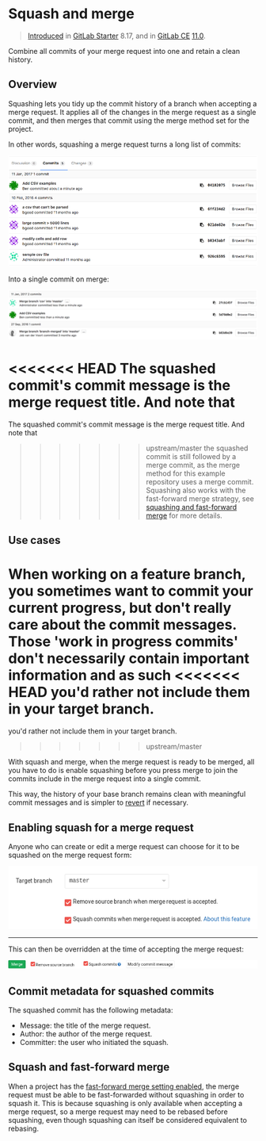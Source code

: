 # Squash and merge

> [Introduced][ee-1024] in [GitLab Starter][ee] 8.17, and in [GitLab CE][ce] [11.0][ce-18956].

Combine all commits of your merge request into one and retain a clean history.

## Overview

Squashing lets you tidy up the commit history of a branch when accepting a merge
request. It applies all of the changes in the merge request as a single commit,
and then merges that commit using the merge method set for the project.

In other words, squashing a merge request turns a long list of commits:

![List of commits from a merge request][mr-commits]

Into a single commit on merge:

![A squashed commit followed by a merge commit][squashed-commit]

<<<<<<< HEAD
The squashed commit's commit message is the merge request title. And note that
=======
The squashed commit's commit message is the merge request title. And note that 
>>>>>>> upstream/master
the squashed commit is still followed by a merge commit, as the merge
method for this example repository uses a merge commit. Squashing also works
with the fast-forward merge strategy, see
[squashing and fast-forward merge](#squash-and-fast-forward-merge) for more
details.

## Use cases

When working on a feature branch, you sometimes want to commit your current
progress, but don't really care about the commit messages. Those 'work in
progress commits' don't necessarily contain important information and as such
<<<<<<< HEAD
you'd rather not include them in your target branch.
=======
you'd rather not include them in your target branch. 
>>>>>>> upstream/master

With squash and merge, when the merge request is ready to be merged,
all you have to do is enable squashing before you press merge to join
the commits include in the merge request into a single commit.

This way, the history of your base branch remains clean with
meaningful commit messages and is simpler to [revert] if necessary.

## Enabling squash for a merge request

Anyone who can create or edit a merge request can choose for it to be squashed
on the merge request form:

![Squash commits checkbox on edit form][squash-edit-form]

---

This can then be overridden at the time of accepting the merge request:

![Squash commits checkbox on accept merge request form][squash-mr-widget]

## Commit metadata for squashed commits

The squashed commit has the following metadata:

* Message: the title of the merge request.
* Author: the author of the merge request.
* Committer: the user who initiated the squash.

## Squash and fast-forward merge

When a project has the [fast-forward merge setting enabled][ff-merge], the merge
request must be able to be fast-forwarded without squashing in order to squash
it. This is because squashing is only available when accepting a merge request,
so a merge request may need to be rebased before squashing, even though
squashing can itself be considered equivalent to rebasing.

[ee-1024]: https://gitlab.com/gitlab-org/gitlab-ee/merge_requests/1024
[ce-18956]: https://gitlab.com/gitlab-org/gitlab-ce/merge_requests/18956
[mr-commits]: img/squash_mr_commits.png
[squashed-commit]: img/squash_squashed_commit.png
[squash-edit-form]: img/squash_edit_form.png
[squash-mr-widget]: img/squash_mr_widget.png
[ff-merge]: fast_forward_merge.md#enabling-fast-forward-merges
[ce]: https://about.gitlab.com/products/
[ee]: https://about.gitlab.com/products/
[revert]: revert_changes.md

